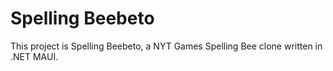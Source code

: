# Spelling Beebeto

This project is Spelling Beebeto, a NYT Games Spelling Bee clone written in .NET MAUI.
